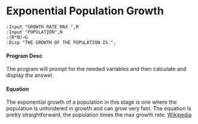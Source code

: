 # Exponential Population Growth

```
:Input "GROWTH RATE MAX ",R
:Input "POPULATION",N
:(R*N)→G
:Disp "THE GROWTH OF THE POPULATION IS ",
```

#### Program Desc

The program will prompt for the needed variables and then calculate and display the answer.

#### Equation

The exponential growth of a population in this stage is one where the population is unhindered in growth and can grow very fast. The equation is pretty straightforward, the population times the max growth rate. [Wikipedia](https://en.wikipedia.org/wiki/Population_growth)